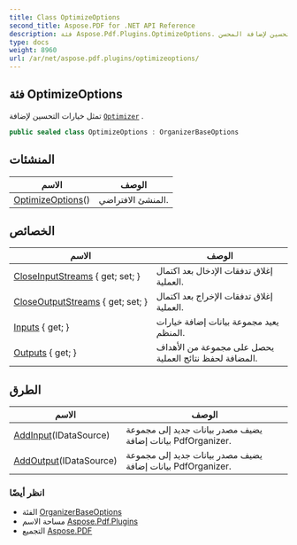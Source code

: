 ```yaml
---
title: Class OptimizeOptions
second_title: Aspose.PDF for .NET API Reference
description: فئة Aspose.Pdf.Plugins.OptimizeOptions. تمثل خيارات التحسين لإضافة المحسن
type: docs
weight: 8960
url: /ar/net/aspose.pdf.plugins/optimizeoptions/
---
```

## فئة OptimizeOptions

تمثل خيارات التحسين لإضافة [`Optimizer`](../optimizer/) .

```csharp
public sealed class OptimizeOptions : OrganizerBaseOptions
```

## المنشئات

| الاسم | الوصف |
| --- | --- |
| [OptimizeOptions](optimizeoptions/)() | المنشئ الافتراضي. |

## الخصائص

| الاسم | الوصف |
| --- | --- |
| [CloseInputStreams](../../aspose.pdf.plugins/organizerbaseoptions/closeinputstreams/) { get; set; } | إغلاق تدفقات الإدخال بعد اكتمال العملية. |
| [CloseOutputStreams](../../aspose.pdf.plugins/organizerbaseoptions/closeoutputstreams/) { get; set; } | إغلاق تدفقات الإخراج بعد اكتمال العملية. |
| [Inputs](../../aspose.pdf.plugins/organizerbaseoptions/inputs/) { get; } | يعيد مجموعة بيانات إضافة خيارات المنظم. |
| [Outputs](../../aspose.pdf.plugins/organizerbaseoptions/outputs/) { get; } | يحصل على مجموعة من الأهداف المضافة لحفظ نتائج العملية. |

## الطرق

| الاسم | الوصف |
| --- | --- |
| [AddInput](../../aspose.pdf.plugins/organizerbaseoptions/addinput/)(IDataSource) | يضيف مصدر بيانات جديد إلى مجموعة بيانات إضافة PdfOrganizer. |
| [AddOutput](../../aspose.pdf.plugins/organizerbaseoptions/addoutput/)(IDataSource) | يضيف مصدر بيانات جديد إلى مجموعة بيانات إضافة PdfOrganizer. |

### انظر أيضًا

* الفئة [OrganizerBaseOptions](../organizerbaseoptions/)
* مساحة الاسم [Aspose.Pdf.Plugins](../../aspose.pdf.plugins/)
* التجميع [Aspose.PDF](../../)